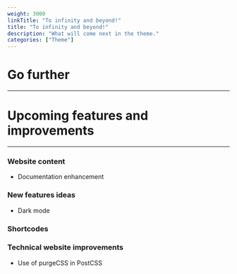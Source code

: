 ```yaml
---
weight: 3000
linkTitle: "To infinity and beyond!"
title: "To infinity and beyond!"
description: "What will come next in the theme."
categories: ["Theme"]
---
```


# Go further
---

# Upcoming features and improvements
---

### Website content
* Documentation enhancement

### New features ideas
* Dark mode

### Shortcodes

### Technical website improvements
* Use of purgeCSS in PostCSS
